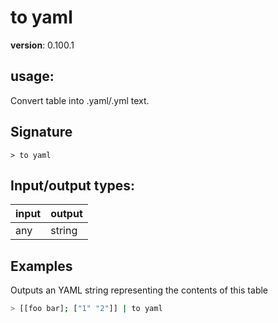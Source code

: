 # to yaml

**version**: 0.100.1

## **usage**:

Convert table into .yaml/.yml text.

## Signature

`> to yaml `

## Input/output types:

| input | output |
| ----- | ------ |
| any   | string |

## Examples

Outputs an YAML string representing the contents of this table

```bash
> [[foo bar]; ["1" "2"]] | to yaml
```

